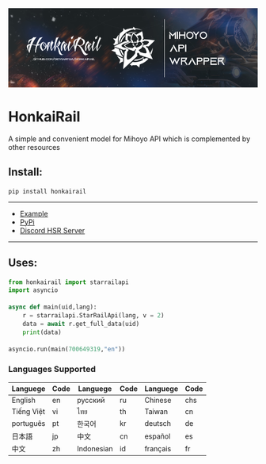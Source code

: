 <img src = "https://raw.githubusercontent.com/DEViantUA/HonkaiRail/main/HonkaiRail.png" with = 100%> 

# HonkaiRail
 A simple and convenient model for Mihoyo API which is complemented by other resources


## Install:

```
pip install honkairail
```
___
* [Example](https://github.com/DEViantUA/HonkaiRail/tree/main/Example)
* [PyPi](https://pypi.org/project/honkairail/#files)
* [Discord HSR Server](https://discord.gg/eu55vTgmSA)
___

## Uses:
``` py
from honkairail import starrailapi
import asyncio

async def main(uid,lang):
    r = starrailapi.StarRailApi(lang, v = 2)
    data = await r.get_full_data(uid)
    print(data)

asyncio.run(main(700649319,"en"))
```

### Languages Supported
| Languege    |  Code   | Languege    |  Code   | Languege    |  Code   |
|-------------|---------|-------------|---------|-------------|---------|
|  English    |     en  |  русский    |     ru  |  Chinese    |    chs  |
|  Tiếng Việt |     vi  |  ไทย        |     th  | Taiwan     |    cn  |
|  português  |     pt  | 한국어      |     kr  | deutsch    |     de  |
|  日本語      |     jp  | 中文        |     cn  | español    |     es  |
|  中文        |     zh  | Indonesian |     id  | français   |     fr  |
